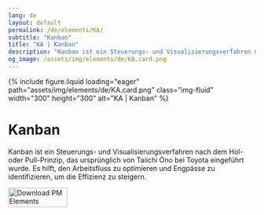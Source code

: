 ```yaml
---
lang: de
layout: default
permalink: /de/elements/KA/
subtitle: "Kanban"
title: "KA | Kanban"
description: "Kanban ist ein Steuerungs- und Visualisierungsverfahren nach dem Hol- oder Pull-Prinzip, das ursprünglich von Taiichi Ōno bei Toyota eingeführt wurde. Es hilft, den Arbeitsfluss zu optimieren und Engpässe zu identifizieren, um die Effizienz zu steigern."
og_image: /assets/img/elements/de/KA.card.png
---
```


{% include figure.liquid loading="eager" path="assets/img/elements/de/KA.card.png" class="img-fluid" width="300" height="300" alt="KA | Kanban" %}

# Kanban

Kanban ist ein Steuerungs- und Visualisierungsverfahren nach dem Hol- oder Pull-Prinzip, das ursprünglich von Taiichi Ōno bei Toyota eingeführt wurde. Es hilft, den Arbeitsfluss zu optimieren und Engpässe zu identifizieren, um die Effizienz zu steigern.

<a href="https://apps.apple.com/app/apple-store/id6738084498?pt=127441684&ct=website&mt=8">
  <img src="{{ "assets/img/en/appstore.png" | relative_url }}" width="120" height="40" alt="Download PM Elements">
</a>
